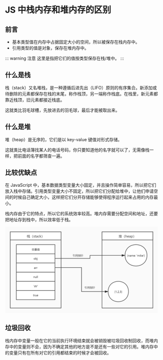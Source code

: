 # JS 中栈内存和堆内存的区别

## 前言

- 基本类型值在内存中占据固定大小的空间，所以被保存在栈内存中。
- 引用类型的值是对象，保存在堆内存中。

::: warning 注意
这里是指把它们的值按类型保存在栈/堆中。
:::

## 什么是栈

栈（stack）又名堆栈，是一种遵循后进先出（LIFO）原则的有序集合。新添加或待删除的元素都保存在栈的末尾，称作栈顶，另一端称作栈底。在栈里，新元素都靠近栈顶，旧元素都接近栈底。

这就类比羽毛球槽，先放进去的羽毛球，最后才能被取出来。

## 什么是堆

堆（heap）是无序的，它们是以 key-value 键值对形式存储。

这就类比电话簿找某人的电话号码，你只要知道他的名字就可以了，无需像栈一样，把前面的名字都筛查一遍。

## 比较优缺点

在 JavaScript 中，基本数据类型变量大小固定，并且操作简单容易，所以把它们放入栈中存储。引用类型变量大小不固定，所以把它们分配给堆中，让他们申请空间的时候自己确定大小，这样把它们分开存储能够使得程序运行起来占用的内存最小。

栈内存由于它的特点，所以它的系统效率较高。堆内存需要分配空间和地址，还要把地址存到栈中，所以效率低于栈。

![js中栈内存和堆内存](../../assets/javascript/1.jpg)

## 垃圾回收

栈内存中变量一般在它的当前执行环境结束就会被销毁被垃圾回收制回收，而堆内存中的变量则不会，因为不确定其他的地方是不是还有一些对它的引用。堆内存中的变量只有在所有对它的引用都结束的时候才会被回收。